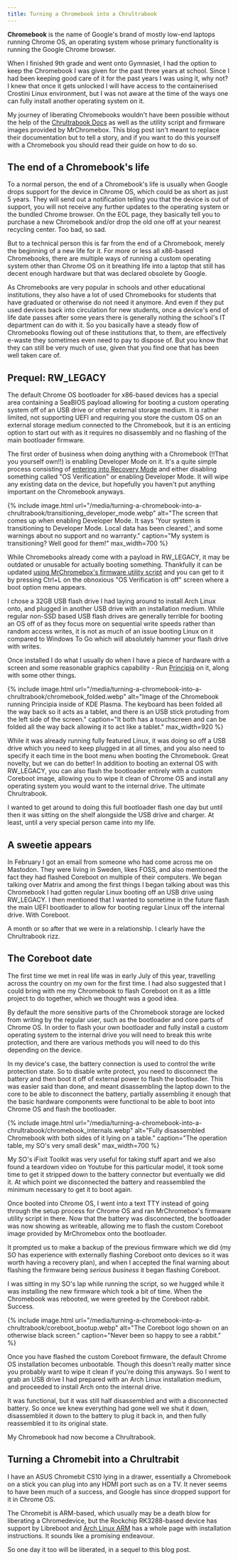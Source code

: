```yaml
---
title: Turning a Chromebook into a Chrultrabook
---
```


**Chromebook** is the name of Google's brand of mostly low-end laptops running Chrome OS, an operating system whose primary functionality is running the Google Chrome browser.

When I finished 9th grade and went onto Gymnasiet, I had the option to keep the Chromebook I was given for the past three years at school. Since I had been keeping good care of it for the past years I was using it, why not? I knew that once it gets unlocked I will have access to the containerised Crostini Linux environment, but I was not aware at the time of the ways one can fully install another operating system on it.

<!--more-->

My journey of liberating Chromebooks wouldn't have been possible without the help of the [Chrultrabook Docs](https://docs.chrultrabook.com/) as well as the utility script and firmware images provided by MrChromebox. This blog post isn't meant to replace their documentation but to tell a story, and if you want to do this yourself with a Chromebook you should read their guide on how to do so.

## The end of a Chromebook's life
To a normal person, the end of a Chromebook's life is usually when Google drops support for the device in Chrome OS, which could be as short as just 5 years. They will send out a notification telling you that the device is out of support, you will not receive any further updates to the operating system or the bundled Chrome browser. On the EOL page, they basically tell you to purchase a new Chromebook and/or drop the old one off at your nearest recycling center. Too bad, so sad.

But to a technical person this is far from the end of a Chromebook, merely the beginning of a new life for it. For more or less all x86-based Chromebooks, there are multiple ways of running a custom operating system other than Chrome OS on it breathing life into a laptop that still has decent enough hardware but that was declared obsolete by Google.

As Chromebooks are very popular in schools and other educational institutions, they also have a lot of used Chromebooks for students that have graduated or otherwise do not need it anymore. And even if they put used devices back into circulation for new students, once a device's end of life date passes after some years there is generally nothing the school's IT department can do with it. So you basically have a steady flow of Chromebooks flowing out of these institutions that, to them, are effectively e-waste they sometimes even need to pay to dispose of. But you know that they can still be very much of use, given that you find one that has been well taken care of.

## Prequel: RW_LEGACY
The default Chrome OS bootloader for x86-based devices has a special area containing a SeaBIOS payload allowing for booting a custom operating system off of an USB drive or other external storage medium. It is rather limited, not supporting UEFI and requiring you store the custom OS on an external storage medium connected to the Chromebook, but it is an enticing option to start out with as it requires no disassembly and no flashing of the main bootloader firmware.

The first order of business when doing anything with a Chromebook (!!That you yourself own!!) is enabling Developer Mode on it. It's a quite simple process consisting of [entering into Recovery Mode](https://docs.chrultrabook.com/docs/firmware/recovery-mode.html) and either disabling something called "OS Verification" or enabling Developer Mode. It will wipe any existing data on the device, but hopefully you haven't put anything important on the Chromebook anyways.

{% include image.html
	url="/media/turning-a-chromebook-into-a-chrultrabook/transitioning_developer_mode.webp"
	alt="The screen that comes up when enabling Developer Mode. It says 'Your system is transitioning to Developer Mode. Local data has been cleared.', and some warnings about no support and no warranty."
	caption="My system is transitioning? Well good for them!"
	max_width=700 %}

While Chromebooks already come with a payload in RW_LEGACY, it may be outdated or unusable for actually booting something. Thankfully it can be updated [using MrChromebox's firmware utility script](https://docs.chrultrabook.com/docs/firmware/flashing-firmware.html) and you can get to it by pressing Ctrl+L on the obnoxious "OS Verification is off" screen where a boot option menu appears.

I chose a 32GB USB flash drive I had laying around to install Arch Linux onto, and plugged in another USB drive with an installation medium. While regular non-SSD based USB flash drives are generally terrible for booting an OS off of as they focus more on sequential write speeds rather than random access writes, it is not as much of an issue booting Linux on it compared to Windows To Go which will absolutely hammer your flash drive with writes.

Once installed I do what I usually do when I have a piece of hardware with a screen and some reasonable graphics capability - Run [Principia](https://principia-web.se) on it, along with some other things.

{% include image.html
	url="/media/turning-a-chromebook-into-a-chrultrabook/chromebook_folded.webp"
	alt="Image of the Chromebook running Principia inside of KDE Plasma. The keyboard has been folded all the way back so it acts as a tablet, and there is an USB stick protuding from the left side of the screen."
	caption="It both has a touchscreen and can be folded all the way back allowing it to act like a tablet."
	max_width=920 %}

While it was already running fully featured Linux, it was doing so off a USB drive which you need to keep plugged in at all times, and you also need to specify it each time in the boot menu when booting the Chromebook. Great novelty, but we can do better! In addition to booting an external OS with RW_LEGACY, you can also flash the bootloader entirely with a custom Coreboot image, allowing you to wipe it clean of Chrome OS and install any operating system you would want to the internal drive. The ultimate Chrultrabook.

I wanted to get around to doing this full bootloader flash one day but until then it was sitting on the shelf alongside the USB drive and charger. At least, until a very special person came into my life.

## A sweetie appears
In February I got an email from someone who had come across me on Mastodon. They were living in Sweden, likes FOSS, and also mentioned the fact they had flashed Coreboot on multiple of their computers. We began talking over Matrix and among the first things I began talking about was this Chromebook I had gotten regular Linux booting off an USB drive using RW_LEGACY. I then mentioned that I wanted to sometime in the future flash the main UEFI bootloader to allow for booting regular Linux off the internal drive. With Coreboot.

A month or so after that we were in a relationship. I clearly have the Chrultrabook rizz.

## The Coreboot date
The first time we met in real life was in early July of this year, travelling across the country on my own for the first time. I had also suggested that I could bring with me my Chromebook to flash Coreboot on it as a little project to do together, which we thought was a good idea.

By default the more sensitive parts of the Chromebook storage are locked from writing by the regular user, such as the bootloader and core parts of Chrome OS. In order to flash your own bootloader and fully install a custom operating system to the internal drive you will need to break this write protection, and there are various methods you will need to do this depending on the device.

In my device's case, the battery connection is used to control the write protection state. So to disable write protect, you need to disconnect the battery and then boot it off of external power to flash the bootloader. This was easier said than done, and meant disassembling the laptop down to the core to be able to disconnect the battery, partially assembling it enough that the basic hardware components were functional to be able to boot into Chrome OS and flash the bootloader.

{% include image.html
	url="/media/turning-a-chromebook-into-a-chrultrabook/chromebook_internals.webp"
	alt="Fully disassembled Chromebook with both sides of it lying on a table."
	caption="The operation table, my SO's very small desk"
	max_width=700 %}

My SO's iFixit Toolkit was very useful for taking stuff apart and we also found a teardown video on Youtube for this particular model, it took some time to get it stripped down to the battery connector but eventually we did it. At which point we disconnected the battery and reassembled the minimum necessary to get it to boot again.

Once booted into Chrome OS, I went into a text TTY instead of going through the setup process for Chrome OS and ran MrChromebox's firmware utility script in there. Now that the battery was disconnected, the bootloader was now showing as writeable, allowing me to flash the custom Coreboot image provided by MrChromebox onto the bootloader.

It prompted us to make a backup of the previous firmware which we did (my SO has experience with externally flashing Coreboot onto devices so it was worth having a recovery plan), and when I accepted the final warning about flashing the firmware being *serious business* it began flashing Coreboot.

I was sitting in my SO's lap while running the script, so we hugged while it was installing the new firmware which took a bit of time. When the Chromebook was rebooted, we were greeted by the Coreboot rabbit. Success.

{% include image.html
	url="/media/turning-a-chromebook-into-a-chrultrabook/coreboot_bootup.webp"
	alt="The Coreboot logo shown on an otherwise black screen."
	caption="Never been so happy to see a rabbit." %}

Once you have flashed the custom Coreboot firmware, the default Chrome OS installation becomes unbootable. Though this doesn't really matter since you probably want to wipe it clean if you're doing this anyways. So I went to grab an USB drive I had prepared with an Arch Linux installation medium, and proceeded to install Arch onto the internal drive.

It was functional, but it was still half disassembled and with a disconnected battery. So once we knew everything had gone well we shut it down, disassembled it down to the battery to plug it back in, and then fully reassembled it to its original state.

My Chromebook had now become a Chrultrabook.

## Turning a Chromebit into a Chrultrabit
I have an ASUS Chromebit CS10 lying in a drawer, essentially a Chromebook on a stick you can plug into any HDMI port such as on a TV. It never seems to have been much of a success, and Google has since dropped support for it in Chrome OS.

The Chromebit is ARM-based, which usually may be a death blow for liberating a Chromedevice, but the Rockchip RK3288-based device has support by Libreboot and [Arch Linux ARM](https://archlinuxarm.org/platforms/armv7/rockchip/asus-chromebit-cs10) has a whole page with installation instructions. It sounds like a promising endeavour.

So one day it too will be liberated, in a sequel to this blog post.
